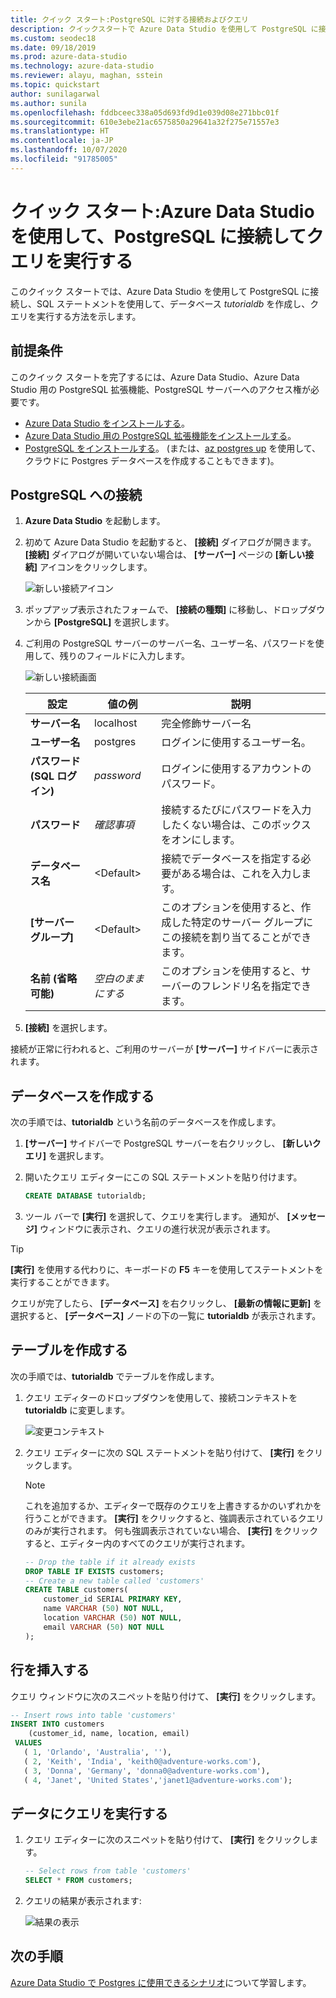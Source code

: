 ```yaml
---
title: クイック スタート:PostgreSQL に対する接続およびクエリ
description: クイックスタートで Azure Data Studio を使用して PostgreSQL に接続し、SQL ステートメントを使用してデータベースを作成し、クエリを実行します。
ms.custom: seodec18
ms.date: 09/18/2019
ms.prod: azure-data-studio
ms.technology: azure-data-studio
ms.reviewer: alayu, maghan, sstein
ms.topic: quickstart
author: sunilagarwal
ms.author: sunila
ms.openlocfilehash: fddbceec338a05d693fd9d1e039d08e271bbc01f
ms.sourcegitcommit: 610e3ebe21ac6575850a29641a32f275e71557e3
ms.translationtype: HT
ms.contentlocale: ja-JP
ms.lasthandoff: 10/07/2020
ms.locfileid: "91785005"
---
```

# <a name="quickstart-use-azure-data-studio-to-connect-and-query-postgresql"></a>クイック スタート:Azure Data Studio を使用して、PostgreSQL に接続してクエリを実行する

このクイック スタートでは、Azure Data Studio を使用して PostgreSQL に接続し、SQL ステートメントを使用して、データベース *tutorialdb* を作成し、クエリを実行する方法を示します。

## <a name="prerequisites"></a>前提条件

このクイック スタートを完了するには、Azure Data Studio、Azure Data Studio 用の PostgreSQL 拡張機能、PostgreSQL サーバーへのアクセス権が必要です。

- [Azure Data Studio をインストールする](./download-azure-data-studio.md?view=sql-server-ver15)。
- [Azure Data Studio 用の PostgreSQL 拡張機能をインストールする](./extensions/postgres-extension.md)。
- [PostgreSQL をインストールする](https://www.postgresql.org/download/)。 (または、[az postgres up](/azure/postgresql/quickstart-create-server-up-azure-cli) を使用して、クラウドに Postgres データベースを作成することもできます)。 

## <a name="connect-to-postgresql"></a>PostgreSQL への接続

1. **Azure Data Studio** を起動します。

2. 初めて Azure Data Studio を起動すると、 **[接続]** ダイアログが開きます。 **[接続]** ダイアログが開いていない場合は、 **[サーバー]** ページの **[新しい接続]** アイコンをクリックします。

   ![新しい接続アイコン](media/quickstart-postgresql/new-connection-icon.png)

3. ポップアップ表示されたフォームで、 **[接続の種類]** に移動し、ドロップダウンから **[PostgreSQL]** を選択します。


4. ご利用の PostgreSQL サーバーのサーバー名、ユーザー名、パスワードを使用して、残りのフィールドに入力します。 

   ![新しい接続画面](media/quickstart-postgresql/new-connection-screen.png)  

   | 設定       | 値の例 | 説明 |
   | ------------ | ------------------ | ------------------------------------------------- | 
   | **サーバー名** | localhost | 完全修飾サーバー名 |
   | **ユーザー名** | postgres | ログインに使用するユーザー名。 |
   | **パスワード (SQL ログイン)** | *password* | ログインに使用するアカウントのパスワード。 |
   | **パスワード** | *確認事項* | 接続するたびにパスワードを入力したくない場合は、このボックスをオンにします。 |
   | **データベース名** | \<Default\> | 接続でデータベースを指定する必要がある場合は、これを入力します。 |
   | **[サーバー グループ]** | \<Default\> | このオプションを使用すると、作成した特定のサーバー グループにこの接続を割り当てることができます。 | 
   | **名前 (省略可能)** | *空白のままにする* | このオプションを使用すると、サーバーのフレンドリ名を指定できます。 | 

5. **[接続]** を選択します。 

接続が正常に行われると、ご利用のサーバーが **[サーバー]** サイドバーに表示されます。


## <a name="create-a-database"></a>データベースを作成する

次の手順では、**tutorialdb** という名前のデータベースを作成します。

1. **[サーバー]** サイドバーで PostgreSQL サーバーを右クリックし、 **[新しいクエリ]** を選択します。

2. 開いたクエリ エディターにこの SQL ステートメントを貼り付けます。

   ```sql
   CREATE DATABASE tutorialdb;
   ```

3. ツール バーで **[実行]** を選択して、クエリを実行します。 通知が、 **[メッセージ]** ウィンドウに表示され、クエリの進行状況が表示されます。

>[!TIP]
> **[実行]** を使用する代わりに、キーボードの **F5** キーを使用してステートメントを実行することができます。

クエリが完了したら、 **[データベース]** を右クリックし、 **[最新の情報に更新]** を選択すると、 **[データベース]** ノードの下の一覧に **tutorialdb** が表示されます。


## <a name="create-a-table"></a>テーブルを作成する

 次の手順では、**tutorialdb** でテーブルを作成します。

1. クエリ エディターのドロップダウンを使用して、接続コンテキストを **tutorialdb** に変更します。 

   ![変更コンテキスト](media/quickstart-postgresql/change-context.png)

2. クエリ エディターに次の SQL ステートメントを貼り付けて、 **[実行]** をクリックします。 

   > [!NOTE]
   > これを追加するか、エディターで既存のクエリを上書きするかのいずれかを行うことができます。 **[実行]** をクリックすると、強調表示されているクエリのみが実行されます。 何も強調表示されていない場合、 **[実行]** をクリックすると、エディター内のすべてのクエリが実行されます。

   ```sql
   -- Drop the table if it already exists
   DROP TABLE IF EXISTS customers;
   -- Create a new table called 'customers'
   CREATE TABLE customers(
       customer_id SERIAL PRIMARY KEY,
       name VARCHAR (50) NOT NULL,
       location VARCHAR (50) NOT NULL,
       email VARCHAR (50) NOT NULL
   );
   ```

## <a name="insert-rows"></a>行を挿入する

クエリ ウィンドウに次のスニペットを貼り付けて、 **[実行]** をクリックします。

   ```sql
   -- Insert rows into table 'customers'
   INSERT INTO customers
       (customer_id, name, location, email)
    VALUES
      ( 1, 'Orlando', 'Australia', ''),
      ( 2, 'Keith', 'India', 'keith0@adventure-works.com'),
      ( 3, 'Donna', 'Germany', 'donna0@adventure-works.com'),
      ( 4, 'Janet', 'United States','janet1@adventure-works.com');
   ```

## <a name="query-the-data"></a>データにクエリを実行する

1. クエリ エディターに次のスニペットを貼り付けて、 **[実行]** をクリックします。
   
   ```sql
   -- Select rows from table 'customers'
   SELECT * FROM customers; 
   ```

2. クエリの結果が表示されます:

   ![結果の表示](media/quickstart-postgresql/view-results.png)

## <a name="next-steps"></a>次の手順

[Azure Data Studio で Postgres に使用できるシナリオ](./extensions/postgres-extension.md)について学習します。